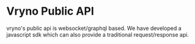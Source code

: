 # Vryno Public API
vryno's public api is websocket/graphql based. We have developed a javascript sdk which can also provide a traditional request/response api.
